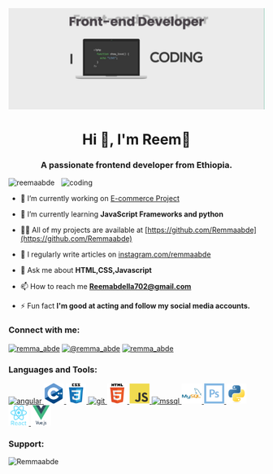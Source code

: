 
![logo](https://github.com/Remmaabde/Remmaabde/blob/master/banner.png)
<h1 align="center">Hi 👋, I'm Reem👩</h1>
<h3 align="center">A passionate frontend developer from Ethiopia.</h3>

<img align="right" alt="coding" width="400" 
src="file.gif">

<p align="left"> <img src="https://komarev.com/ghpvc/?username=reemaabde&label=Profile%20views&color=0e75b6&style=flat" alt="reemaabde" /> </p>



- 🔭 I’m currently working on [E-commerce Project](https://github.com/Remmaabde/E-commerce.git)

- 🌱 I’m currently learning **JavaScript Frameworks and python**

- 👨‍💻 All of my projects are available at [https://github.com/Remmaabde](https://github.com/Remmaabde)

- 📝 I regularly write articles on [instagram.com/remmaabde](instagram.com/remmaabde)

- 💬 Ask me about **HTML,CSS,Javascript**

- 📫 How to reach me **Reemabdella702@gmail.com**

- ⚡ Fun fact **I'm good at acting and follow my social media accounts.**


<h3 align="left">Connect with me:</h3>
<p align="left">
<a href="https://instagram.com/remma_abde" target="blank"><img align="center" src="https://raw.githubusercontent.com/rahuldkjain/github-profile-readme-generator/master/src/images/icons/Social/instagram.svg" alt="remma_abde" height="30" width="40" /></a>
<a href="https://medium.com/@remma_abde" target="blank"><img align="center" src="https://raw.githubusercontent.com/rahuldkjain/github-profile-readme-generator/master/src/images/icons/Social/medium.svg" alt="@remma_abde" height="30" width="40" /></a>
<a href="https://www.leetcode.com/remma_abde" target="blank"><img align="center" src="https://raw.githubusercontent.com/rahuldkjain/github-profile-readme-generator/master/src/images/icons/Social/leet-code.svg" alt="remma_abde" height="30" width="40" /></a>
</p>

<h3 align="left">Languages and Tools:</h3>
<p align="left"> <a href="https://angular.io" target="_blank" rel="noreferrer"> <img src="https://angular.io/assets/images/logos/angular/angular.svg" alt="angular" width="40" height="40"/> </a> <a href="https://www.w3schools.com/cpp/" target="_blank" rel="noreferrer"> <img src="https://raw.githubusercontent.com/devicons/devicon/master/icons/cplusplus/cplusplus-original.svg" alt="cplusplus" width="40" height="40"/> </a> <a href="https://www.w3schools.com/css/" target="_blank" rel="noreferrer"> <img src="https://raw.githubusercontent.com/devicons/devicon/master/icons/css3/css3-original-wordmark.svg" alt="css3" width="40" height="40"/> </a> <a href="https://git-scm.com/" target="_blank" rel="noreferrer"> <img src="https://www.vectorlogo.zone/logos/git-scm/git-scm-icon.svg" alt="git" width="40" height="40"/> </a> <a href="https://www.w3.org/html/" target="_blank" rel="noreferrer"> <img src="https://raw.githubusercontent.com/devicons/devicon/master/icons/html5/html5-original-wordmark.svg" alt="html5" width="40" height="40"/> </a> <a href="https://developer.mozilla.org/en-US/docs/Web/JavaScript" target="_blank" rel="noreferrer"> <img src="https://raw.githubusercontent.com/devicons/devicon/master/icons/javascript/javascript-original.svg" alt="javascript" width="40" height="40"/> </a> <a href="https://www.microsoft.com/en-us/sql-server" target="_blank" rel="noreferrer"> <img src="https://www.svgrepo.com/show/303229/microsoft-sql-server-logo.svg" alt="mssql" width="40" height="40"/> </a> <a href="https://www.mysql.com/" target="_blank" rel="noreferrer"> <img src="https://raw.githubusercontent.com/devicons/devicon/master/icons/mysql/mysql-original-wordmark.svg" alt="mysql" width="40" height="40"/> </a> <a href="https://www.photoshop.com/en" target="_blank" rel="noreferrer"> <img src="https://raw.githubusercontent.com/devicons/devicon/master/icons/photoshop/photoshop-line.svg" alt="photoshop" width="40" height="40"/> </a> <a href="https://www.python.org" target="_blank" rel="noreferrer"> <img src="https://raw.githubusercontent.com/devicons/devicon/master/icons/python/python-original.svg" alt="python" width="40" height="40"/> </a> <a href="https://reactjs.org/" target="_blank" rel="noreferrer"> <img src="https://raw.githubusercontent.com/devicons/devicon/master/icons/react/react-original-wordmark.svg" alt="react" width="40" height="40"/> </a> <a href="https://vuejs.org/" target="_blank" rel="noreferrer"> <img src="https://raw.githubusercontent.com/devicons/devicon/master/icons/vuejs/vuejs-original-wordmark.svg" alt="vuejs" width="40" height="40"/> </a> </p>

<h3 align="left">Support:</h3>
<p><a href="https://www.buymeacoffee.com/Remmaabde"> <img align="left" src="https://cdn.buymeacoffee.com/buttons/v2/default-yellow.png" height="50" width="210" alt="Remmaabde" /></a></p><br><br>


